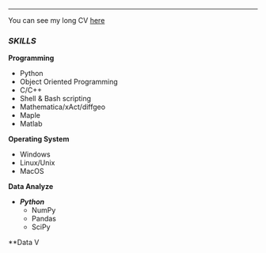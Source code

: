 ***
You can see my long CV [here]( )

### _SKILLS_

**Programming** 
- Python
- Object Oriented Programming
- C/C++
- Shell & Bash scripting
- Mathematica/xAct/diffgeo
- Maple
- Matlab


**Operating System**  
- Windows
- Linux/Unix
- MacOS

**Data Analyze**  
- ***Python***
  - NumPy
  - Pandas
  - SciPy

**Data V




